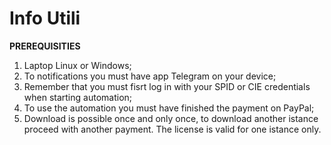 # Info Utili

**PREREQUISITIES**

1. Laptop Linux or Windows;
2. To notifications you must have app Telegram on your device;
3. Remember that you must fisrt log in with your SPID or CIE credentials when starting automation;
4. To use the automation you must have finished the payment on PayPal;
5. Download is possible once and only once, to download another istance proceed with another payment. The license is valid for one istance only. 



